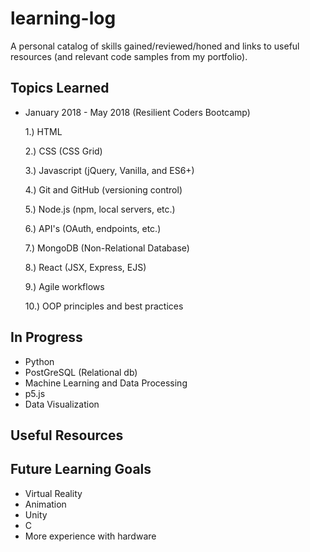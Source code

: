 # learning-log
A personal catalog of skills gained/reviewed/honed and links to useful resources (and relevant code samples from my portfolio).  

## Topics Learned

* January 2018 - May 2018 (Resilient Coders Bootcamp)

    1.) HTML
    
    2.) CSS (CSS Grid)
    
    3.) Javascript (jQuery, Vanilla, and ES6+)
    
    4.) Git and GitHub (versioning control)
    
    5.) Node.js (npm, local servers, etc.)
    
    6.) API's (OAuth, endpoints, etc.)
    
    7.) MongoDB (Non-Relational Database)
    
    8.) React (JSX, Express, EJS)
    
    9.) Agile workflows
    
    10.) OOP principles and best practices


## In Progress

* Python
* PostGreSQL (Relational db)
* Machine Learning and Data Processing
* p5.js
* Data Visualization




## Useful Resources 






## Future Learning Goals

* Virtual Reality
* Animation
* Unity 
* C
* More experience with hardware

